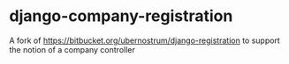 django-company-registration
===========================

A fork of https://bitbucket.org/ubernostrum/django-registration to support the notion of a company controller